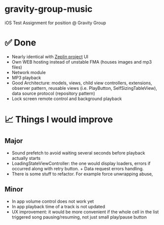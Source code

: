 # gravity-group-music
iOS Test Assignment for position @ Gravity Group

# ✅ Done
- Nearly identical with [Zeplin project](https://mandrillapp.com/track/click/30339184/app.zeplin.io?p=eyJzIjoiYWlqMFlVdDhUbkpuNFJzVUJDTUd3bU95UXVvIiwidiI6MSwicCI6IntcInVcIjozMDMzOTE4NCxcInZcIjoxLFwidXJsXCI6XCJodHRwczpcXFwvXFxcL2FwcC56ZXBsaW4uaW9cXFwvcHJvamVjdFxcXC81ODIzOTMwZDIzYTY5YWUwMGViODEwMzJcIixcImlkXCI6XCJhNGNhODU3YWIwZGY0MzI0YTFlMjlmYzdhMDM4YTg5NFwiLFwidXJsX2lkc1wiOltcImYzNDdlNzU0MTViNWUxNWMxOGNlMGZkODhlYTc1NjYzZjJmOWVmY2JcIl19In0) UI
- Own WEB hosting instead of unstable FMA (houses images and mp3 files)
- Network module
- MP3 playback
- Good Architecture: models, views, child view controllers, extensions, observer pattern, reusable views (i.e. PlayButton, SelfSizingTableView), data source protocol (repository pattern)
- Lock screen remote control and background playback

# 📈 Things I would improve
## Major
- Sound prefetch to avoid waiting several seconds before playback actually starts
- LoadingStateViewController: the one would display loaders, errors if occurred along with retry button. + Data request errors handling.
- There is some stuff to refactor. For example force unwrapping abuse,

## Minor
- In app volume control does not work yet
- In app playback time of a track is not updated
- UX improvement: it would be more convenient if the whole cell in the list triggered song pausing/resuming, not just small play/pause button
